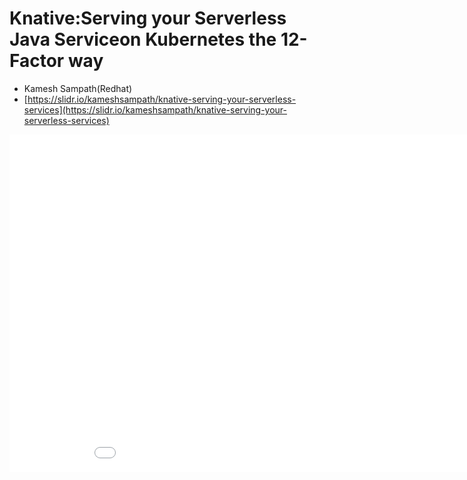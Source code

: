 # Knative:Serving your Serverless Java Serviceon Kubernetes the 12-Factor way

- Kamesh Sampath(Redhat)
- [https://slidr.io/kameshsampath/knative-serving-your-serverless-services](https://slidr.io/kameshsampath/knative-serving-your-serverless-services)

<iframe src="//slidrio-decks.global.ssl.fastly.net/1472/original.pdf" width="960" height="540" scrolling="no" frameborder="0" webkitallowfullscreen mozallowfullscreen allowfullscreen></iframe>
